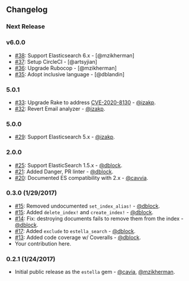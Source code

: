 ## Changelog

### Next Release

### v6.0.0

* [#38](https://github.com/artsy/estella/pull/38): Support Elasticsearch 6.x - [@mzikherman]
* [#37](https://github.com/artsy/estella/pull/37): Setup CircleCI - [@artsyjian]
* [#36](https://github.com/artsy/estella/pull/36): Upgrade Rubocop - [@mzikherman]
* [#35](https://github.com/artsy/estella/pull/35): Adopt inclusive language - [@dblandin]

### 5.0.1

* [#33](https://github.com/artsy/estella/pull/32): Upgrade Rake to address [CVE-2020-8130](https://github.com/advisories/GHSA-jppv-gw3r-w3q8) - [@izakp](https://github.com/izakp).
* [#32](https://github.com/artsy/estella/pull/32): Revert Email analyzer - [@izakp](https://github.com/izakp).

### 5.0.0

* [#29](https://github.com/artsy/estella/pull/29): Support Elasticsearch 5.x - [@izakp](https://github.com/izakp).

### 2.0.0

* [#25](https://github.com/artsy/estella/pull/25): Support ElasticSearch 1.5.x - [@dblock](https://github.com/dblock).
* [#21](https://github.com/artsy/estella/pull/21): Added Danger, PR linter - [@dblock](https://github.com/dblock).
* [#20](https://github.com/artsy/estella/pull/20): Documented ES compatibility with 2.x - [@cavvia](https://github.com/cavvia).

### 0.3.0 (1/29/2017)

* [#15](https://github.com/artsy/estella/pull/15): Removed undocumented `set_index_alias!` - [@dblock](https://github.com/dblock).
* [#15](https://github.com/artsy/estella/pull/15): Added `delete_index!` and `create_index!` - [@dblock](https://github.com/dblock).
* [#14](https://github.com/artsy/estella/pull/14): Fix: destroying documents fails to remove them from the index - [@dblock](https://github.com/dblock).
* [#17](https://github.com/artsy/estella/pull/17): Added `exclude` to `estella_search` - [@dblock](https://github.com/dblock).
* [#13](https://github.com/artsy/estella/pull/13): Added code coverage w/ Coveralls - [@dblock](https://github.com/dblock).
* Your contribution here.

### 0.2.1 (1/24/2017)

* Initial public release as the `estella` gem - [@cavia](https://github.com/cavvia), [@mzikherman](https://github.com/mzikherman).
